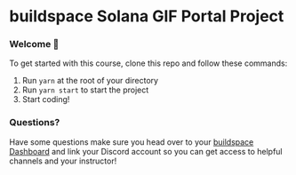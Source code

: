 # buildspace Solana GIF Portal Project

### **Welcome 👋**

To get started with this course, clone this repo and follow these commands:

1. Run `yarn` at the root of your directory
2. Run `yarn start` to start the project
3. Start coding!

### **Questions?**

Have some questions make sure you head over to your [buildspace Dashboard](https://app.buildspace.so/courses/CObd6d35ce-3394-4bd8-977e-cbee82ae07a3) and link your Discord account so you can get access to helpful channels and your instructor!
